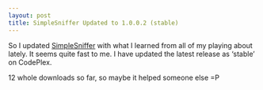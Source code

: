 ```yaml
---
layout: post
title: SimpleSniffer Updated to 1.0.0.2 (stable)
---
```


So I updated [SimpleSniffer](http://simplesniffer.codeplex.com/) with what I learned from all of my playing about lately. It seems quite fast to me. I have updated the latest release as ‘stable’ on CodePlex.

12 whole downloads so far, so maybe it helped someone else =P
